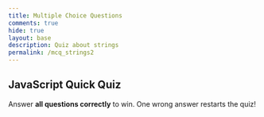 ```yaml
---
title: Multiple Choice Questions
comments: true
hide: true
layout: base
description: Quiz about strings
permalink: /mcq_strings2
---
```


## JavaScript Quick Quiz  
Answer **all questions correctly** to win. One wrong answer restarts the quiz!

<div id="quiz"></div>

<script>
const questions = [
  { q: "Can numbers be inside of strings: let x = '123'?, choose best option",
    opts: ["Yes", "No", "I don't know", "Yes, but it cannot do math"], correct: 3 },
  { q: "How do you get multiline strings in Python?",
    opts: ["Triple quotes", "Double quotes", "Quadruple quotes", "Single quotes"], correct: 0 },
  { q: "What will len do in Python?",
    opts: ["Ouput the number of spaces", "Output the length of the string", "Combine two strings", "Multiply two strings"], correct: 1 },
  { q: "In Python, what will print(name[0])?",
    opts: ["The whole string", "Last character", "First character", "All of the above"], correct: 2 },
  { q: "In JavaScript, how do you make multiline quotes?",
    opts: ["`", "'", '"', "''"], correct : 0 },
  { q: "In JavaScript, How do you get a chunk out of a string?",
    opts: ["len", "length", "concat", "substring"], correct : 3 },
  { q: "If let str = 'Lebron'; what is str.length?",
    opts: ["4", "6", "5", "None of the above"], correct : 1 },
  { q: "What number/index will a string always start with in JavaScript?",
    opts: ["1", "0", "-1", "integer"], correct : 1 },
  { q: "What happens if you use a single quote instead of a double quote for strings?",
    opts: ["Nothing", "The string will not work", "Your computer will crash"], correct: 0 }

  
    
];


let current = 0;
function loadQuestion() {
  const q = questions[current];
  const letters = ["A","B","C","D"]; // add labels
  document.getElementById("quiz").innerHTML = `
    <h4>${q.q}</h4>
    ${q.opts.map((opt,i)=>
      `<button onclick="checkAnswer(${i})">
         ${letters[i] || ""}. ${opt}
       </button>`
    ).join("<br>")}
    <p>Question ${current+1} of ${questions.length}</p>
  `;
}

function checkAnswer(choice) {
  if (choice === questions[current].correct) {
    current++;
    if (current < questions.length) {
      loadQuestion();
    } else {
      document.getElementById("quiz").innerHTML =
        `<h3>Perfect! You answered all ${questions.length} correctly!</h3>`;
    }
  } else {
    alert("Wrong! Starting over…");
    current = 0;
    loadQuestion();
  }
}

loadQuestion();
</script>